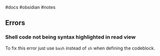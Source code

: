 #docs #obsidian #notes 

## Errors
### Shell code not being syntax highlighted in read view

To fix this error just use `bash` instead of `sh` when defining the codeblock.
